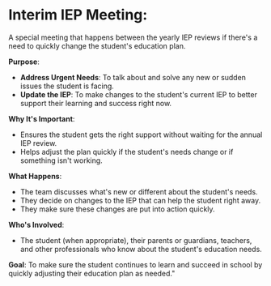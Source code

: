 # **Interim IEP Meeting**: 
A special meeting that happens between the yearly IEP reviews if there's a need to quickly change the student's education plan.

**Purpose**:
- **Address Urgent Needs**: To talk about and solve any new or sudden issues the student is facing.
- **Update the IEP**: To make changes to the student's current IEP to better support their learning and success right now.

**Why It's Important**:
- Ensures the student gets the right support without waiting for the annual IEP review.
- Helps adjust the plan quickly if the student's needs change or if something isn't working.

**What Happens**:
- The team discusses what's new or different about the student's needs.
- They decide on changes to the IEP that can help the student right away.
- They make sure these changes are put into action quickly.

**Who's Involved**:
- The student (when appropriate), their parents or guardians, teachers, and other professionals who know about the student's education needs.

**Goal**: To make sure the student continues to learn and succeed in school by quickly adjusting their education plan as needed."